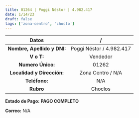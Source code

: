 ```yaml
---
title: 01264 | Poggi Néstor | 4.982.417
date: 1/14/23
draft: false
tags: ['zona-centro', 'choclo']
---
```


|          **Datos**          |             /            |
|:---------------------------:|:------------------------:|
| **Nombre, Apellido y DNI:** | Poggi Néstor / 4.982.417 |
|          **V o T:**         |         Vendedor         |
|      **Numero Único:**      |           01262          |
|  **Localidad y Dirección:** |     Zona Centro / N/A    |
|        **Teléfono:**        |            N/A           |
|          **Rubro**          |          Choclos         |

**Estado de Pago:** **PAGO COMPLETO**

**Correo:** N/A
